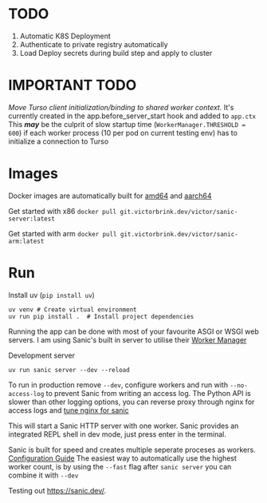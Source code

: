 # TODO
1. Automatic K8S Deployment
2. Authenticate to private registry automatically
3. Load Deploy secrets during build step and apply to cluster

# IMPORTANT TODO
*Move Turso client initialization/binding to shared worker context.*
It's currently created in the  app.before_server_start hook and added to `app.ctx`
This ***may*** be the culprit of slow startup time (`WorkerManager.THRESHOLD = 600`) if each worker process (10 per pod on current testing env) has to initialize a connection to Turso

# Images
Docker images are automatically built for [amd64](https://git.victorbrink.dev/Victor/-/packages/container/sanic-server/latest) and [aarch64](https://git.victorbrink.dev/Victor/-/packages/container/sanic-arm/latest)

Get started with x86
`docker pull git.victorbrink.dev/victor/sanic-server:latest`

Get started with arm
`docker pull git.victorbrink.dev/victor/sanic-arm:latest`

# Run
Install uv (`pip install uv`)

```
uv venv # Create virtual environment
uv run pip install .  # Install project dependencies
```
Running the app can be done with most of your favourite ASGI or WSGI web servers. I am using Sanic's built in server to utilise their [Worker Manager](https://sanic.dev/en/guide/running/manager.html)

Development server
```
uv run sanic server --dev --reload
```
To run in production remove `--dev`, configure workers and run with `--no-access-log` to prevent Sanic from writing an access log.
The Python API is slower than other logging options, you can reverse proxy through nginx for access logs and [tune nginx for sanic](https://sanic.dev/en/guide/deployment/nginx.html)

This will start a Sanic HTTP server with one worker. Sanic provides an integrated REPL shell in dev mode, just press enter in the terminal.

Sanic is built for speed and creates multiple seperate proceses as workers. [Configuration Guide]()
The easiest way to automatically use the highest worker count, is by using the `--fast` flag after `sanic server` you can combine it with `--dev`


Testing out https://sanic.dev/.

